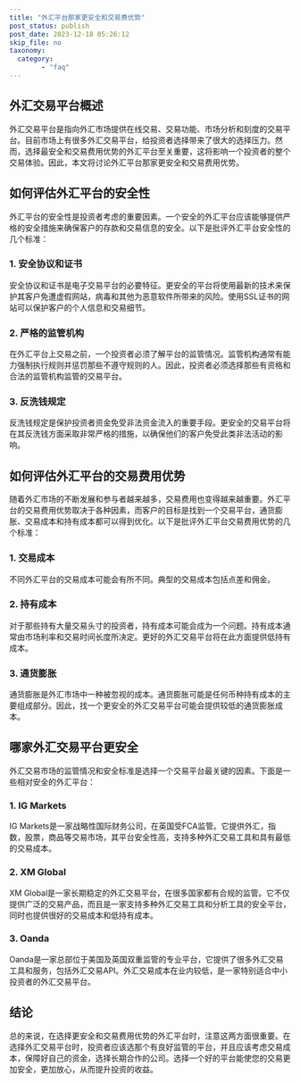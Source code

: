 ```yaml
---
title: "外汇平台那家更安全和交易费优势"
post_status: publish
post_date: 2023-12-18 05:26:12
skip_file: no
taxonomy:
  category:
        - "faq"
---
```


## 外汇交易平台概述

外汇交易平台是指向外汇市场提供在线交易、交易功能、市场分析和刻度的交易平台。目前市场上有很多外汇交易平台，给投资者选择带来了很大的选择压力。然而，选择最安全和交易费用优势的外汇平台至关重要，这将影响一个投资者的整个交易体验。因此，本文将讨论外汇平台那家更安全和交易费用优势。

## 如何评估外汇平台的安全性

外汇平台的安全性是投资者考虑的重要因素。一个安全的外汇平台应该能够提供严格的安全措施来确保客户的存款和交易信息的安全。以下是批评外汇平台安全性的几个标准：

### 1. 安全协议和证书

安全协议和证书是电子交易平台的必要特征。更安全的平台将使用最新的技术来保护其客户免遭虚假网站，病毒和其他为恶意软件所带来的风险。使用SSL证书的网站可以保护客户的个人信息和交易细节。

### 2. 严格的监管机构

在外汇平台上交易之前，一个投资者必须了解平台的监管情况。监管机构通常有能力强制执行规则并惩罚那些不遵守规则的人。因此，投资者必须选择那些有资格和合法的监管机构监管的交易平台。

### 3. 反洗钱规定

反洗钱规定是保护投资者资金免受非法资金流入的重要手段。更安全的交易平台将在其反洗钱方面采取非常严格的措施，以确保他们的客户免受此类非法活动的影响。

## 如何评估外汇平台的交易费用优势

随着外汇市场的不断发展和参与者越来越多，交易费用也变得越来越重要。外汇平台的交易费用优势取决于各种因素，而客户的目标是找到一个交易平台，通货膨胀、交易成本和持有成本都可以得到优化。以下是批评外汇平台交易费用优势的几个标准：

### 1. 交易成本

不同外汇平台的交易成本可能会有所不同。典型的交易成本包括点差和佣金。

### 2. 持有成本

对于那些持有大量交易头寸的投资者，持有成本可能会成为一个问题。持有成本通常由市场利率和交易时间长度所决定。更好的外汇交易平台将在此方面提供低持有成本。

### 3. 通货膨胀

通货膨胀是外汇市场中一种被忽视的成本。通货膨胀可能是任何币种持有成本的主要组成部分。因此，找一个更安全的外汇交易平台可能会提供较低的通货膨胀成本。

## 哪家外汇交易平台更安全

外汇交易市场的监管情况和安全标准是选择一个交易平台最关键的因素。下面是一些相对安全的外汇平台：

### 1. IG Markets

IG Markets是一家战略性国际财务公司，在英国受FCA监管。它提供外汇，指数，股票，商品等交易市场，其平台安全性高，支持多种外汇交易工具和具有最低的交易成本。

### 2. XM Global

XM Global是一家长期稳定的外汇交易平台，在很多国家都有合规的监管。它不仅提供广泛的交易产品，而且是一家支持多种外汇交易工具和分析工具的安全平台，同时也提供很好的交易成本和低持有成本。

### 3. Oanda

Oanda是一家总部位于美国及英国双重监管的专业平台，它提供了很多外汇交易工具和服务，包括外汇交易API。外汇交易成本在业内较低，是一家特别适合中小投资者的外汇交易平台。

## 结论

总的来说，在选择更安全和交易费用优势的外汇平台时，注意这两方面很重要。在选择外汇交易平台时，投资者应该选那个有良好监管的平台，并且应该考虑交易成本，保障好自己的资金，选择长期合作的公司。选择一个好的平台能使您的交易更加安全，更加放心，从而提升投资的收益。
